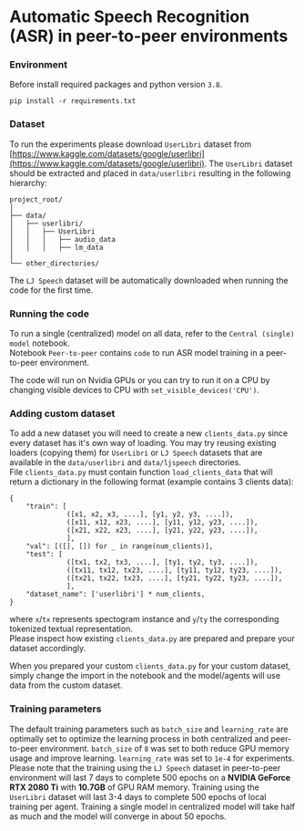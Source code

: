 # Automatic Speech Recognition (ASR) in peer-to-peer environments

### Environment
Before install required packages and python version `3.8`.
```ssh
pip install -r requirements.txt
```

### Dataset
To run the experiments please download `UserLibri` dataset from [https://www.kaggle.com/datasets/google/userlibri](https://www.kaggle.com/datasets/google/userlibri).
The `UserLibri` dataset should be extracted and placed in `data/userlibri` resulting in the following hierarchy:
```ssh
project_root/
│
├── data/
│   ├── userlibri/
│   │   ├── UserLibri
│   │   │   ├── audio_data
│   │   │   ├── lm_data
│
└── other_directories/
```

The `LJ Speech` dataset will be automatically downloaded when running the code for the first time.  


### Running the code
To run a single (centralized) model on all data, refer to the `Central (single) model` notebook.  
Notebook `Peer-to-peer` contains `code` to run ASR model training in a peer-to-peer environment.

The code will run on Nvidia GPUs or you can try to run it on a CPU by changing visible devices to CPU with `set_visible_devices('CPU')`.  



### Adding custom dataset
To add a new dataset you will need to create a new `clients_data.py` since every dataset has it's own way of loading. You may try reusing existing loaders (copying them) for `UserLibri` or `LJ Speech` datasets that are available in the `data/userlibri` and `data/ljspeech` directories.  
File `clients_data.py` must contain function `load_clients_data` that will return a dictionary in the following format (example contains 3 clients data):
```ssh
{
    "train": [
              ([x1, x2, x3, ....], [y1, y2, y3, ....]),
              ([x11, x12, x23, ....], [y11, y12, y23, ....]),
              ([x21, x22, x23, ....], [y21, y22, y23, ....]), 
              ],
    "val": [([], []) for _ in range(num_clients)],
    "test": [
              ([tx1, tx2, tx3, ....], [ty1, ty2, ty3, ....]),
              ([tx11, tx12, tx23, ....], [ty11, ty12, ty23, ....]),
              ([tx21, tx22, tx23, ....], [ty21, ty22, ty23, ....]), 
              ],
    "dataset_name": ['userlibri'] * num_clients, 
}
```
where `x`/`tx` represents spectogram instance and `y`/`ty` the corresponding tokenized textual representation.  
Please inspect how existing `clients_data.py` are prepared and prepare your dataset accordingly.  

When you prepared your custom `clients_data.py` for your custom dataset, simply change the import in the notebook and the model/agents will use data from the custom dataset.  

 
### Training parameters
The default training parameters such as `batch_size` and `learning_rate` are optimally set to optimize the learning process in both centralized and peer-to-peer environment.
`batch_size` of `8` was set to both reduce GPU memory usage and improve learning. `learning_rate` was set to `1e-4` for experiments.
Please note that the training using the `LJ Speech` dataset in peer-to-peer environment will last 7 days to complete 500 epochs on a **NVIDIA GeForce RTX 2080 Ti** with **10.7GB** of GPU RAM memory.
Training using the `UserLibri` dataset will last 3-4 days to complete 500 epochs of local training per agent.
Training a single model in centralized model will take half as much and the model will converge in about 50 epochs.
  
